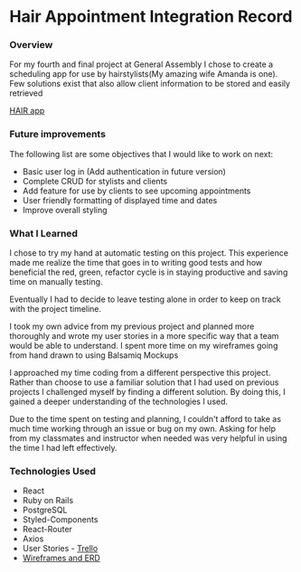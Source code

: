 # Hair Appointment Integration Record

### Overview

For my fourth and final project at General Assembly I chose to create a scheduling app for use by hairstylists(My amazing wife Amanda is one). Few solutions exist that also allow client information to be stored and easily retrieved

[HAIR app](https://hair-scheduler.herokuapp.com/ "HAIR")

### Future improvements

The following list are some objectives that I would like to work on next:

* Basic user log in (Add authentication in future version)
* Complete CRUD for stylists and clients
* Add feature for use by clients to see upcoming appointments
* User friendly formatting of displayed time and dates
* Improve overall styling

### What I Learned

I chose to try my hand at automatic testing on this project. This experience made me realize the time that goes in to writing good tests and how beneficial the red, green, refactor cycle is in staying productive and saving time on manually testing. 

Eventually I had to decide to leave testing alone in order to keep on track with the project timeline. 

I took my own advice from my previous project and planned more thoroughly and wrote my user stories in a more specific way that a team would be able to understand.
I spent more time on my wireframes going from hand drawn to using Balsamiq Mockups

I approached my time coding from a different perspective this project. Rather than choose to use a familiar solution that I had used on previous projects I challenged myself by finding a different solution. By doing this, I gained a deeper understanding of the technologies I used.

Due to the time spent on testing and planning, I couldn't afford to take as much time working through an issue or bug on my own. Asking for help from my classmates and instructor when needed was very helpful in using the time I had left effectively. 

### Technologies Used

* React
* Ruby on Rails
* PostgreSQL
* Styled-Components
* React-Router
* Axios
* User Stories - [Trello](https://trello.com/b/ywgKAbXH/hair-appointment-integration-record "Trello")
* [Wireframes and ERD](https://drive.google.com/open?id=1Hj8vSa1tJAdMFpf60AQ43tqjPReSi2jY)
